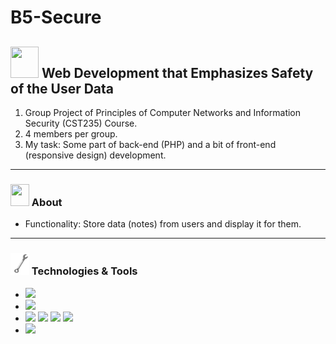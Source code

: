 # B5-Secure


## <img src="https://c.tenor.com/YnKbB-1kixMAAAAi/smartparcel-empty-box.gif" width="45px" height="50px"> Web Development that Emphasizes Safety of the User Data
1. Group Project of Principles of Computer Networks and Information Security (CST235) Course.
2. 4 members per group.
3. My task: Some part of back-end (PHP) and a bit of front-end (responsive design) development.
---


### <img src="https://c.tenor.com/ubvX6P6dkhUAAAAi/question-mark.gif" width="30px" height="35px"> About
- Functionality: Store data (notes) from users and display it for them.
---


### <img src="https://raw.githubusercontent.com/farisfs73x/farisfs73x/main/assets/tool.gif" width="30px" height="35px"> Technologies & Tools
- ![](https://img.shields.io/badge/OS-Windows-informational?style=flat&logo=windows&logoColor=white&color=58a6ff)
- ![](https://img.shields.io/badge/IDE-PhpStorm-informational?style=flat&logo=phpstorm&logoColor=white&color=58a6ff)
- ![](https://img.shields.io/badge/Code-HTML-informational?style=flat&logo=html5&logoColor=white&color=58a6ff)
![](https://img.shields.io/badge/Code-CSS-informational?style=flat&logo=css3&logoColor=white&color=58a6ff)
![](https://img.shields.io/badge/Code-PHP-informational?style=flat&logo=php&logoColor=white&color=58a6ff)
![](https://img.shields.io/badge/Code-MySQL-informational?style=flat&logo=mysql&logoColor=white&color=58a6ff)
- ![](https://img.shields.io/badge/Framework-Bootstrap-informational?style=flat&logo=bootstrap&logoColor=white&color=58a6ff)
